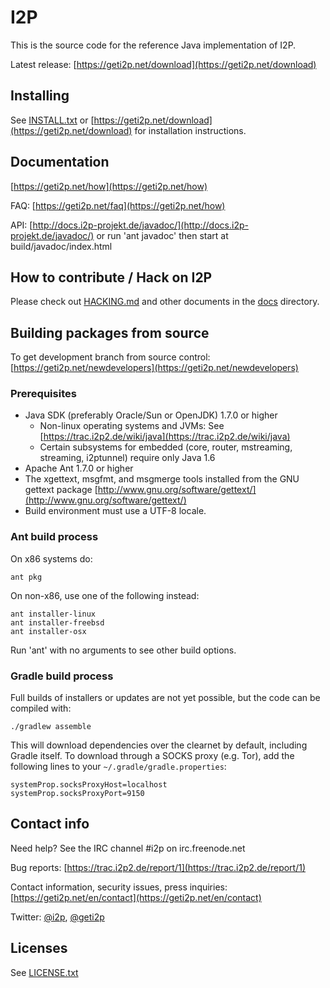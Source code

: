 # I2P

This is the source code for the reference Java implementation of I2P.

Latest release: [https://geti2p.net/download](https://geti2p.net/download)

## Installing

See [INSTALL.txt](INSTALL.txt) or [https://geti2p.net/download](https://geti2p.net/download) for installation instructions.

## Documentation

[https://geti2p.net/how](https://geti2p.net/how)

FAQ: [https://geti2p.net/faq](https://geti2p.net/how)

API: [http://docs.i2p-projekt.de/javadoc/](http://docs.i2p-projekt.de/javadoc/)
or run 'ant javadoc' then start at build/javadoc/index.html

## How to contribute / Hack on I2P

Please check out [HACKING.md](docs/HACKING.md) and other documents in the [docs](docs/) directory.

## Building packages from source

To get development branch from source control: [https://geti2p.net/newdevelopers](https://geti2p.net/newdevelopers)

### Prerequisites

- Java SDK (preferably Oracle/Sun or OpenJDK) 1.7.0 or higher
  - Non-linux operating systems and JVMs: See [https://trac.i2p2.de/wiki/java](https://trac.i2p2.de/wiki/java)
  - Certain subsystems for embedded (core, router, mstreaming, streaming, i2ptunnel)
    require only Java 1.6
- Apache Ant 1.7.0 or higher
- The xgettext, msgfmt, and msgmerge tools installed from the GNU gettext package
  [http://www.gnu.org/software/gettext/](http://www.gnu.org/software/gettext/)
- Build environment must use a UTF-8 locale.

### Ant build process

On x86 systems do:

    ant pkg

On non-x86, use one of the following instead:

    ant installer-linux
    ant installer-freebsd
    ant installer-osx

Run 'ant' with no arguments to see other build options.

### Gradle build process

Full builds of installers or updates are not yet possible, but the code can be
compiled with:

    ./gradlew assemble

This will download dependencies over the clearnet by default, including Gradle
itself. To download through a SOCKS proxy (e.g. Tor), add the following lines to
your `~/.gradle/gradle.properties`:

    systemProp.socksProxyHost=localhost
    systemProp.socksProxyPort=9150

## Contact info

Need help? See the IRC channel #i2p on irc.freenode.net

Bug reports: [https://trac.i2p2.de/report/1](https://trac.i2p2.de/report/1)

Contact information, security issues, press inquiries: [https://geti2p.net/en/contact](https://geti2p.net/en/contact)

Twitter: [@i2p](https://twitter.com/i2p), [@geti2p](https://twitter.com/GetI2P)

## Licenses

See [LICENSE.txt](LICENSE.txt)

